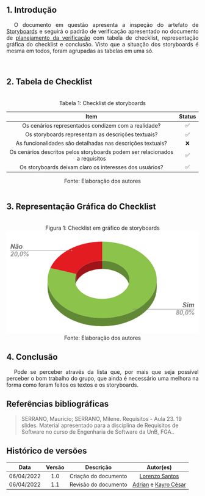 ## 1. Introdução

<p style="text-indent: 20px; text-align: justify">
O documento em questão apresenta a inspeção do artefato de <a href="https://interacao-humano-computador.github.io/2021.2-Prefeitura-de-Passo-Fundo/DesignAvaliacaoDesenvolvimento/Nivel1/Storyboard/Storyboard/">Storyboards</a> e seguirá o padrão de verificação apresentado no documento de <a href="https://interacao-humano-computador.github.io/2021.2-Prefeitura-de-Passo-Fundo/Verificacao/planejamento_verificacao/">planejamento da verificação</a> com tabela de checklist, representação gráfica do checklist e conclusão. Visto que a situação dos storyboards é mesma em todos, foram agrupadas as tabelas em uma só.</p>

<br>

## 2. Tabela de Checklist 
<br>
<center>
<figcaption> Tabela 1: Checklist de storyboards  </figcaption>

| Item | Status |
|:---:|:---:|
| Os cenários representados condizem com a realidade? | ✅ |
| Os storyboards representam as descrições textuais? | ✅ |
| As funcionalidades são detalhadas nas descrições textuais?  | ❌ |
| Os cenários descritos pelos storyboards podem ser relacionados a requisitos | ✅ |
| Os storyboards deixam claro os interesses dos usuários? | ✅ |

<figcaption> Fonte: Elaboração dos autores  </figcaption>
</center>

<br>

## 3. Representação Gráfica do Checklist
<br>

<center>
<figcaption> Figura 1: Checklist em gráfico de storyboards </figcaption>
<img src="https://raw.githubusercontent.com/Interacao-Humano-Computador/2021.2-Prefeitura-de-Passo-Fundo/verifica%C3%A7%C3%A3o-storyboard-estilo/assets/img/graficoStoryboard.png">
<figcaption> Fonte: Elaboração dos autores  </figcaption>
</center>


## 4. Conclusão
<p style="text-indent: 20px; text-align: justify">
Pode se perceber através da lista que, por mais que seja possível perceber o bom trabalho do grupo, que ainda é necessário uma melhora na forma como foram feitos os textos e os storyboards.
</p>
        

## Referências bibliográficas

> SERRANO, Maurício; SERRANO, Milene. Requisitos - Aula 23. 19 slides. Material apresentado para a disciplina de Requisitos de Software no curso de Engenharia de Software da UnB, FGA..

## Histórico de versões

 | **Data**   | **Versão** | **Descrição**                            |                **Autor(es)**                 |
 | ---------- | :--------: | ---------------------------------------- | :------------------------------------------: |
 | 06/04/2022 |    1.0     |    Criação do documento   |        [Lorenzo Santos](https://github.com/lorenzo7377)         |
 | 06/04/2022 |    1.1     |    Revisão do documento  |        [Adrian](https://github.com/SwampTG)   e  [Kayro César](https://github.com/kayrocesar)      |
